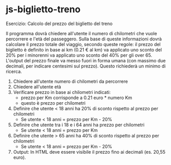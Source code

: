 # js-biglietto-treno

Esercizio: Calcolo del prezzo del biglietto del treno

Il programma dovrà chiedere all'utente il numero di chilometri che vuole percorrere e l'età del passeggero.
Sulla base di queste informazioni dovrà calcolare il prezzo totale del viaggio, secondo queste regole:
il prezzo del biglietto è definito in base ai km (0.21 € al km)
va applicato uno sconto del 20% per i minorenni
va applicato uno sconto del 40% per gli over 65.
L'output del prezzo finale va messo fuori in forma umana (con massimo due decimali, per indicare centesimi sul prezzo). Questo richiederà un minimo di ricerca.

1. Chiedere all'utente numero di chilometri da percorrere
2. Chiedere all'utente età
4. Verificare prezzo in base ai chilometri indicati:
    - prezzo per Km corrisponde a 0.21 euro * numero Km
    - questo è prezzo per chilometri
5. Definire che utente < 18 anni ha 20% di sconto rispetto al prezzo per chilometri
    - Se utente < 18 anni = prezzo per Km - 20%
6. Definire che utente tra i 18 e i 64 anni ha prezzo per chilometri
    - Se utente < 18 anni = prezzo per Km
7. Definire che utente > 65 anni ha 40% di sconto rispetto al prezzo per chilometri
    - Se utente < 18 anni = prezzo per Km - 20%
    <!-- If, else if, else perchè sono condizioni esclusive -->
8. Output: In HTML deve essere visibile il prezzo fino ai decimali (es. 20,55 euro).

 

